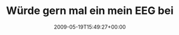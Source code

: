 ---
retweeted: false
source: <a href="http://twitter.com" rel="nofollow">Twitter Web Client</a>
entities:
  hashtags:
  - text: ghostinside
    indices:
    - '50'
    - '62'
  symbols: []
  user_mentions: []
  urls: []
display_text_range:
- '0'
- '62'
favorite_count: '0'
id_str: '1848401878'
truncated: false
retweet_count: '0'
id: '1848401878'
created_at: Tue May 19 15:49:27 +0000 2009
favorited: false
full_text: 'Würde gern mal ein mein EEG bei Breakdowns sehen. #ghostinside'
lang: de
tags:
- ghostinside
- pesos:twitter
date: '2009-05-19T15:49:27+00:00'
src: https://twitter.com/bascht/status/1848401878
original_url: https://twitter.com/bascht/status/1848401878
type: twitter_tweet
text: 'Würde gern mal ein mein EEG bei Breakdowns sehen. #ghostinside'
title: Würde gern mal ein mein EEG bei

---